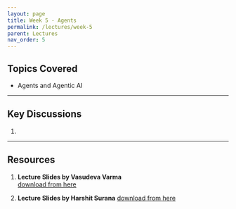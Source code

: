 ```yaml
---
layout: page
title: Week 5 - Agents
permalink: /lectures/week-5
parent: Lectures
nav_order: 5
---
```


## Topics Covered
- Agents and Agentic AI

---

## Key Discussions

1. 

---

## Resources

1. **Lecture Slides by Vasudeva Varma**  
   [download from here]()

2. **Lecture Slides by Harshit Surana** 
    [download from here]()

